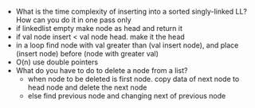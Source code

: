 - What is the time complexity of inserting into a sorted singly-linked LL? How can you do it in one pass only
 - if linkedlist empty make node as head and return it
 - if val node insert < val node head. make it the head
 - in a loop find node with val greater than (val insert node), and place (insert node) before (node with greater val)
 - O(n) use double pointers 
- What do you have to do to delete a node from a list?
  - when node to be deleted is first node. copy data of next node to head node and delete the next node
  - else find previous node and changing next of previous node 